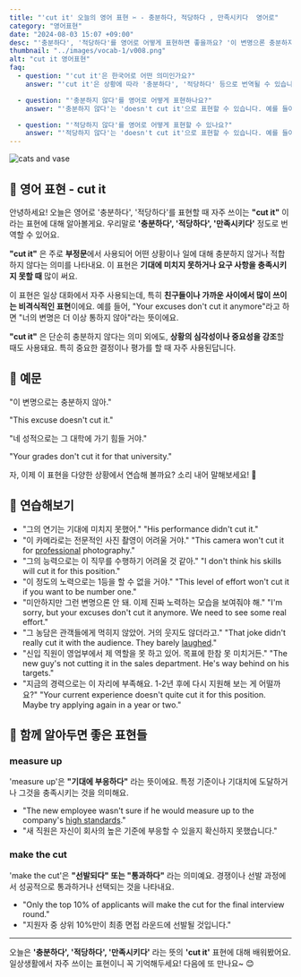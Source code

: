 ```yaml
---
title: "'cut it' 오늘의 영어 표현 ✂️ - 충분하다, 적당하다 , 만족시키다  영어로"
category: "영어표현"
date: "2024-08-03 15:07 +09:00"
desc: "'충분하다', '적당하다'를 영어로 어떻게 표현하면 좋을까요? '이 변명으론 충분하지 않아', '네 성적으론 그 대학에 가기 힘들 거야' 등을 영어로 표현하는 법을 배워봅시다. 다양한 예문을 통해서 연습하고 본인의 표현으로 만들어 보세요."
thumbnail: "../images/vocab-1/v008.png"
alt: "cut it 영어표현"
faq:
  - question: "'cut it'은 한국어로 어떤 의미인가요?"
    answer: "'cut it'은 상황에 따라 '충분하다', '적당하다' 등으로 번역될 수 있습니다. 주로 부정문에서 사용되어 '충분하지 않다', '적당하지 않다'의 의미로 쓰입니다. 예를 들어, 'This excuse doesn't cut it'은 '이 변명으론 충분하지 않아'라는 뜻입니다."

  - question: "'충분하지 않다'를 영어로 어떻게 표현하나요?"
    answer: "'충분하지 않다'는 'doesn't cut it'으로 표현할 수 있습니다. 예를 들어, '이 성적으론 충분하지 않아'는 'These grades don't cut it'으로 말할 수 있습니다."

  - question: "'적당하지 않다'를 영어로 어떻게 표현할 수 있나요?"
    answer: "'적당하지 않다'는 'doesn't cut it'으로 표현할 수 있습니다. 예를 들어, '이 옷은 정장 파티에 적당하지 않아'는 'This outfit doesn't cut it for a formal party'로 말할 수 있습니다."
---
```


![cats and vase](../images/vocab-1/v008-1.avif)

## 🌟 영어 표현 - cut it

안녕하세요! 오늘은 영어로 '충분하다', '적당하다'를 표현할 때 자주 쓰이는 **"cut it"** 이라는 표현에 대해 알아볼게요. 우리말로 **'충분하다', '적당하다', '만족시키다'** 정도로 번역할 수 있어요.

**"cut it"** 은 주로 **부정문**에서 사용되어 어떤 상황이나 일에 대해 충분하지 않거나 적합하지 않다는 의미를 나타내요. 이 표현은 **기대에 미치지 못하거나 요구 사항을 충족시키지 못할 때** 많이 써요.

이 표현은 일상 대화에서 자주 사용되는데, 특히 **친구들이나 가까운 사이에서 많이 쓰이는 비격식적인 표현**이에요. 예를 들어, "Your excuses don't cut it anymore"라고 하면 "너의 변명은 더 이상 통하지 않아"라는 뜻이에요.

**"cut it"** 은 단순히 충분하지 않다는 의미 외에도, **상황의 심각성이나 중요성을 강조**할 때도 사용돼요. 특히 중요한 결정이나 평가를 할 때 자주 사용된답니다.

## 📖 예문

"이 변명으로는 충분하지 않아."

"This excuse doesn't cut it."

"네 성적으로는 그 대학에 가기 힘들 거야."

"Your grades don't cut it for that university."

자, 이제 이 표현을 다양한 상황에서 연습해 볼까요? 소리 내어 말해보세요! 🎯

## 💬 연습해보기

<ul data-interactive-list>
  <li data-interactive-item>
    <span data-toggler>"그의 연기는 기대에 미치지 못했어."</span>
    <span data-answer>"His performance didn't cut it."</span>
  </li>
  <li data-interactive-item>
    <span data-toggler>"이 카메라로는 전문적인 사진 촬영이 어려울 거야."</span>
    <span data-answer>"This camera won't cut it for <a href="/blog/in-english/333.professional/">professional</a> photography."</span>
  </li>
  <li data-interactive-item>
    <span data-toggler>"그의 능력으로는 이 직무를 수행하기 어려울 것 같아."</span>
    <span data-answer>"I don't think his skills will cut it for this position."</span>
  </li>
  <li data-interactive-item>
    <span data-toggler>"이 정도의 노력으로는 1등을 할 수 없을 거야."</span>
    <span data-answer>"This level of effort won't cut it if you want to be number one."</span>
  </li>
  <li data-interactive-item>
    <span data-toggler>"미안하지만 그런 변명으론 안 돼. 이제 진짜 노력하는 모습을 보여줘야 해."</span>
    <span data-answer>"I'm sorry, but your excuses don't cut it anymore. We need to see some real effort."</span>
  </li>
  <li data-interactive-item>
    <span data-toggler>"그 농담은 관객들에게 먹히지 않았어. 거의 웃지도 않더라고."</span>
    <span data-answer>"That joke didn't really cut it with the audience. They barely <a href="/blog/in-english/321.laugh/">laughed</a>."</span>
  </li>
  <li data-interactive-item>
    <span data-toggler>"신입 직원이 영업부에서 제 역할을 못 하고 있어. 목표에 한참 못 미치거든."</span>
    <span data-answer>"The new guy's not cutting it in the sales department. He's way behind on his targets."</span>
  </li>
  <li data-interactive-item>
    <span data-toggler>"지금의 경력으로는 이 자리에 부족해요. 1-2년 후에 다시 지원해 보는 게 어떨까요?"</span>
    <span data-answer>"Your current experience doesn't quite cut it for this position. Maybe try applying again in a year or two."</span>
  </li>
</ul>

## 🤝 함께 알아두면 좋은 표현들

### measure up

'measure up'은 **"기대에 부응하다"** 라는 뜻이에요. 특정 기준이나 기대치에 도달하거나 그것을 충족시키는 것을 의미해요.

- "The new employee wasn't sure if he would measure up to the company's [high standards](/blog/in-english/096.high-standards/)."
- "새 직원은 자신이 회사의 높은 기준에 부응할 수 있을지 확신하지 못했습니다."

### make the cut

'make the cut'은 **"선발되다" 또는 "통과하다"** 라는 의미예요. 경쟁이나 선발 과정에서 성공적으로 통과하거나 선택되는 것을 나타내요.

- "Only the top 10% of applicants will make the cut for the final interview round."
- "지원자 중 상위 10%만이 최종 면접 라운드에 선발될 것입니다."

---

오늘은 **'충분하다', '적당하다', '만족시키다'** 라는 뜻의 **'cut it'** 표현에 대해 배워봤어요. 일상생활에서 자주 쓰이는 표현이니 꼭 기억해두세요! 다음에 또 만나요~ 😊
